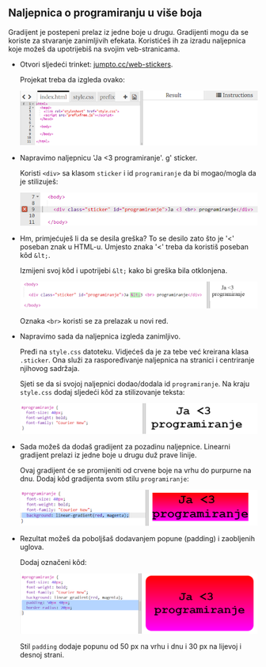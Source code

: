 ## Naljepnica o programiranju u više boja

Gradijent je postepeni prelaz iz jedne boje u drugu. Gradijenti mogu da se koriste za stvaranje zanimljivih efekata. Koristićeš ih za izradu naljepnica koje možeš da upotrijebiš na svojim veb-stranicama.

+ Otvori sljedeći trinket: <a href="http://jumpto.cc/web-stickers" target="_blank">jumpto.cc/web-stickers</a>.
    
    Projekat treba da izgleda ovako:
    
    ![screenshot](images/stickers-starter.png)

+ Napravimo naljepnicu 'Ja <3 programiranje'. g' sticker.
    
    Koristi `<div>` sa klasom `sticker` i id `programiranje` da bi mogao/mogla da je stilizuješ:
    
    ![screenshot](images/stickers-coding-error.png)

+ Hm, primjećuješ li da se desila greška? To se desilo zato što je '<' poseban znak u HTML-u. Umjesto znaka '<' treba da koristiš poseban kôd `&lt;`.
    
    Izmijeni svoj kôd i upotrijebi `&lt;` kako bi greška bila otklonjena.
    
    ![screenshot](images/stickers-coding-fixed.png)
    
    Oznaka `<br>` koristi se za prelazak u novi red.

+ Napravimo sada da naljepnica izgleda zanimljivo.
    
    Pređi na `style.css` datoteku. Vidjećeš da je za tebe već kreirana klasa `.sticker`. Ona služi za raspoređivanje naljepnica na stranici i centriranje njihovog sadržaja.
    
    Sjeti se da si svojoj naljepnici dodao/dodala id `programiranje`. Na kraju `style.css` dodaj sljedeći kôd za stilizovanje teksta:
    
    ![screenshot](images/stickers-coding-font.png)

+ Sada možeš da dodaš gradijent za pozadinu naljepnice. Linearni gradijent prelazi iz jedne boje u drugu duž prave linije.
    
    Ovaj gradijent će se promijeniti od crvene boje na vrhu do purpurne na dnu. Dodaj kôd gradijenta svom stilu `programiranje`:
    
    ![screenshot](images/stickers-coding-gradient.png)

+ Rezultat možeš da poboljšaš dodavanjem popune (padding) i zaobljenih uglova.
    
    Dodaj označeni kôd:
    
    ![screenshot](images/stickers-coding-padding.png)
    
    Stil `padding` dodaje popunu od 50 px na vrhu i dnu i 30 px na lijevoj i desnoj strani.
